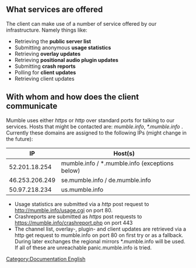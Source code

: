 ## What services are offered

The client can make use of a number of service offered by our
infrastructure. Namely things like:

  - Retrieving the **public server list**
  - Submitting anonymous **usage statistics**
  - Retrieving **overlay updates**
  - Retrieving **positional audio plugin updates**
  - Submitting **crash reports**
  - Polling for **client updates**
  - Retrieving client updates

## With whom and how does the client communicate

Mumble uses either *https* or *http* over standard ports for talking to
our services. Hosts that might be contacted are: *mumble.info*,
*\*.mumble.info* . Currently these domains are assigned to the following
IPs (might change in the future):

| IP             | Host(s)                                         |
| -------------- | ----------------------------------------------- |
| 52.201.18.254  | mumble.info / \*.mumble.info (exceptions below) |
| 46.253.206.249 | se.mumble.info / de.mumble.info                 |
| 50.97.218.234  | us.mumble.info                                  |

  - Usage statistics are submitted via a *http* post request to
    <http://mumble.info/usage.cgi> on port 80.
  - Crashreports are submitted as *https* post requests to
    <https://mumble.info/crashreport.php> on port 443
  - The channel list, overlay-, plugin- and client updates are retrieved
    via a http get request to mumble.info on port 80 on first try or as
    a fallback. During later exchanges the regional mirrors
    \*.mumble.info will be used. If all of these are unreachable
    panic.mumble.info is tried.

[Category:Documentation
English](Category:Documentation_English "wikilink")